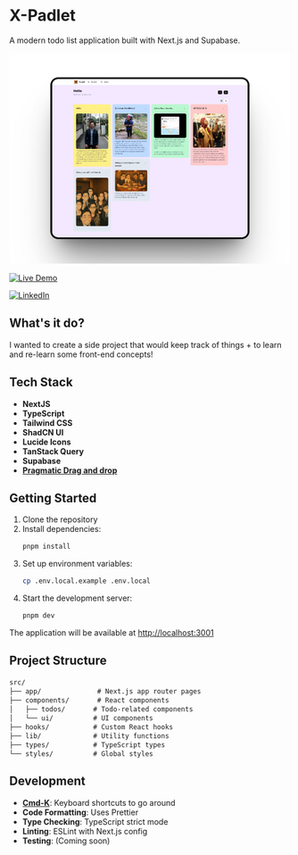 # X-Padlet

A modern todo list application built with Next.js and Supabase.

![Preview](/public/preview-view-list.png)

[![Live Demo](https://img.shields.io/badge/🔋_Live_demo-Hello-green)](https://x-padlet.vercel.app)

[![LinkedIn](https://img.shields.io/badge/LinkedIn-Profile-blue?style=flat&logo=linkedin)](https://www.linkedin.com/in/daryll-santos/)

## What's it do?

I wanted to create a side project that would keep track of things + to learn and re-learn some front-end concepts!

## Tech Stack

- **NextJS**
- **TypeScript**
- **Tailwind CSS**
- **ShadCN UI**
- **Lucide Icons**
- **TanStack Query**
- **Supabase**
- [**Pragmatic Drag and drop**](https://atlassian.design/components/pragmatic-drag-and-drop/)

## Getting Started

1. Clone the repository
2. Install dependencies:
   ```bash
   pnpm install
   ```
3. Set up environment variables:
   ```bash
   cp .env.local.example .env.local
   ```
4. Start the development server:
   ```bash
   pnpm dev
   ```

The application will be available at [http://localhost:3001](http://localhost:3001)

## Project Structure

```
src/
├── app/              # Next.js app router pages
├── components/       # React components
│   ├── todos/       # Todo-related components
│   └── ui/          # UI components
├── hooks/           # Custom React hooks
├── lib/             # Utility functions
├── types/           # TypeScript types
└── styles/          # Global styles
```

## Development

- [**Cmd-K**](https://react-cmdk.com/): Keyboard shortcuts to go around
- **Code Formatting**: Uses Prettier
- **Type Checking**: TypeScript strict mode
- **Linting**: ESLint with Next.js config
- **Testing**: (Coming soon)
